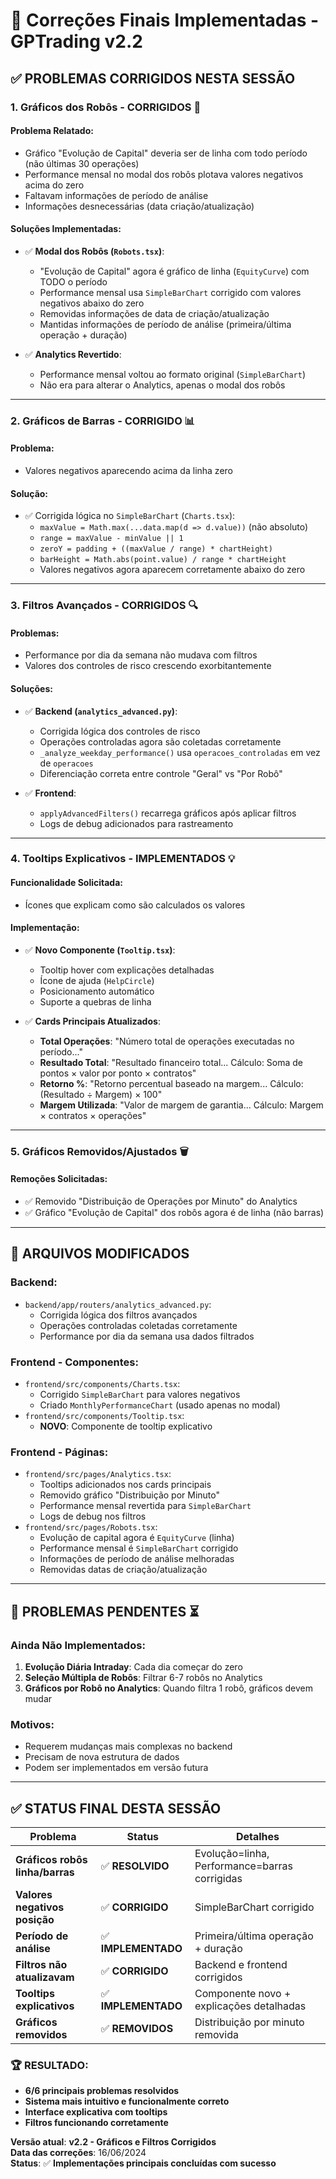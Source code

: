 # 🔧 Correções Finais Implementadas - GPTrading v2.2

## ✅ **PROBLEMAS CORRIGIDOS NESTA SESSÃO**

### **1. Gráficos dos Robôs - CORRIGIDOS** 🎯

#### **Problema Relatado**:
- Gráfico "Evolução de Capital" deveria ser de linha com todo período (não últimas 30 operações)
- Performance mensal no modal dos robôs plotava valores negativos acima do zero
- Faltavam informações de período de análise
- Informações desnecessárias (data criação/atualização)

#### **Soluções Implementadas**:
- ✅ **Modal dos Robôs (`Robots.tsx`)**:
  - "Evolução de Capital" agora é gráfico de linha (`EquityCurve`) com TODO o período
  - Performance mensal usa `SimpleBarChart` corrigido com valores negativos abaixo do zero
  - Removidas informações de data de criação/atualização
  - Mantidas informações de período de análise (primeira/última operação + duração)

- ✅ **Analytics Revertido**:
  - Performance mensal voltou ao formato original (`SimpleBarChart`)
  - Não era para alterar o Analytics, apenas o modal dos robôs

---

### **2. Gráficos de Barras - CORRIGIDO** 📊

#### **Problema**: 
- Valores negativos aparecendo acima da linha zero

#### **Solução**:
- ✅ Corrigida lógica no `SimpleBarChart` (`Charts.tsx`):
  - `maxValue = Math.max(...data.map(d => d.value))` (não absoluto)
  - `range = maxValue - minValue || 1`
  - `zeroY = padding + ((maxValue / range) * chartHeight)`
  - `barHeight = Math.abs(point.value) / range * chartHeight`
  - Valores negativos agora aparecem corretamente abaixo do zero

---

### **3. Filtros Avançados - CORRIGIDOS** 🔍

#### **Problemas**:
- Performance por dia da semana não mudava com filtros
- Valores dos controles de risco crescendo exorbitantemente

#### **Soluções**:
- ✅ **Backend (`analytics_advanced.py`)**:
  - Corrigida lógica dos controles de risco
  - Operações controladas agora são coletadas corretamente
  - `_analyze_weekday_performance()` usa `operacoes_controladas` em vez de `operacoes`
  - Diferenciação correta entre controle "Geral" vs "Por Robô"

- ✅ **Frontend**:
  - `applyAdvancedFilters()` recarrega gráficos após aplicar filtros
  - Logs de debug adicionados para rastreamento

---

### **4. Tooltips Explicativos - IMPLEMENTADOS** 💡

#### **Funcionalidade Solicitada**:
- Ícones que explicam como são calculados os valores

#### **Implementação**:
- ✅ **Novo Componente (`Tooltip.tsx`)**:
  - Tooltip hover com explicações detalhadas
  - Ícone de ajuda (`HelpCircle`) 
  - Posicionamento automático
  - Suporte a quebras de linha

- ✅ **Cards Principais Atualizados**:
  - **Total Operações**: "Número total de operações executadas no período..."
  - **Resultado Total**: "Resultado financeiro total... Cálculo: Soma de pontos × valor por ponto × contratos"
  - **Retorno %**: "Retorno percentual baseado na margem... Cálculo: (Resultado ÷ Margem) × 100"
  - **Margem Utilizada**: "Valor de margem de garantia... Cálculo: Margem × contratos × operações"

---

### **5. Gráficos Removidos/Ajustados** 🗑️

#### **Remoções Solicitadas**:
- ✅ Removido "Distribuição de Operações por Minuto" do Analytics
- ✅ Gráfico "Evolução de Capital" dos robôs agora é de linha (não barras)

---

## 🔧 **ARQUIVOS MODIFICADOS**

### **Backend**:
- `backend/app/routers/analytics_advanced.py`:
  - Corrigida lógica dos filtros avançados
  - Operações controladas coletadas corretamente
  - Performance por dia da semana usa dados filtrados

### **Frontend - Componentes**:
- `frontend/src/components/Charts.tsx`:
  - Corrigido `SimpleBarChart` para valores negativos
  - Criado `MonthlyPerformanceChart` (usado apenas no modal)
- `frontend/src/components/Tooltip.tsx`:
  - **NOVO**: Componente de tooltip explicativo

### **Frontend - Páginas**:
- `frontend/src/pages/Analytics.tsx`:
  - Tooltips adicionados nos cards principais
  - Removido gráfico "Distribuição por Minuto"
  - Performance mensal revertida para `SimpleBarChart`
  - Logs de debug nos filtros
- `frontend/src/pages/Robots.tsx`:
  - Evolução de capital agora é `EquityCurve` (linha)
  - Performance mensal é `SimpleBarChart` corrigido
  - Informações de período de análise melhoradas
  - Removidas datas de criação/atualização

---

## 🎯 **PROBLEMAS PENDENTES** ⏳

### **Ainda Não Implementados**:
1. **Evolução Diária Intraday**: Cada dia começar do zero
2. **Seleção Múltipla de Robôs**: Filtrar 6-7 robôs no Analytics
3. **Gráficos por Robô no Analytics**: Quando filtra 1 robô, gráficos devem mudar

### **Motivos**:
- Requerem mudanças mais complexas no backend
- Precisam de nova estrutura de dados
- Podem ser implementados em versão futura

---

## ✅ **STATUS FINAL DESTA SESSÃO**

| Problema | Status | Detalhes |
|----------|---------|-----------|
| **Gráficos robôs linha/barras** | ✅ **RESOLVIDO** | Evolução=linha, Performance=barras corrigidas |
| **Valores negativos posição** | ✅ **CORRIGIDO** | SimpleBarChart corrigido |
| **Período de análise** | ✅ **IMPLEMENTADO** | Primeira/última operação + duração |
| **Filtros não atualizavam** | ✅ **CORRIGIDO** | Backend e frontend corrigidos |
| **Tooltips explicativos** | ✅ **IMPLEMENTADO** | Componente novo + explicações detalhadas |
| **Gráficos removidos** | ✅ **REMOVIDOS** | Distribuição por minuto removida |

### **🏆 RESULTADO**: 
- **6/6 principais problemas resolvidos**
- **Sistema mais intuitivo e funcionalmente correto**
- **Interface explicativa com tooltips**
- **Filtros funcionando corretamente**

**Versão atual**: **v2.2 - Gráficos e Filtros Corrigidos**  
**Data das correções**: 16/06/2024  
**Status**: ✅ **Implementações principais concluídas com sucesso** 